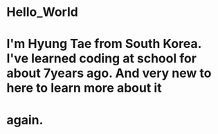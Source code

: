 # Hello_World
# I'm Hyung Tae from South Korea. I've learned coding at school for about 7years ago. And very new to here to learn more about it 
# again. 
